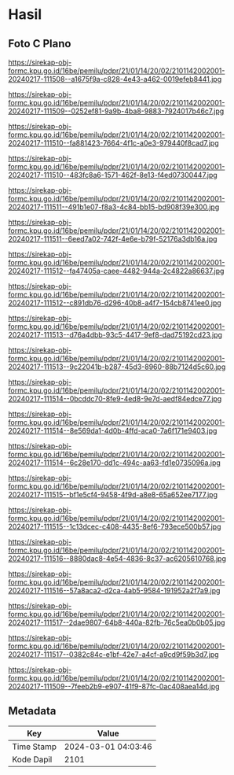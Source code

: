 # Hasil

## Foto C Plano

https://sirekap-obj-formc.kpu.go.id/16be/pemilu/pdpr/21/01/14/20/02/2101142002001-20240217-111508--a1675f9a-c828-4e43-a462-0019efeb8441.jpg

https://sirekap-obj-formc.kpu.go.id/16be/pemilu/pdpr/21/01/14/20/02/2101142002001-20240217-111509--0252ef81-9a9b-4ba8-9883-7924017b46c7.jpg

https://sirekap-obj-formc.kpu.go.id/16be/pemilu/pdpr/21/01/14/20/02/2101142002001-20240217-111510--fa881423-7664-4f1c-a0e3-979440f8cad7.jpg

https://sirekap-obj-formc.kpu.go.id/16be/pemilu/pdpr/21/01/14/20/02/2101142002001-20240217-111510--483fc8a6-1571-462f-8e13-f4ed07300447.jpg

https://sirekap-obj-formc.kpu.go.id/16be/pemilu/pdpr/21/01/14/20/02/2101142002001-20240217-111511--491b1e07-f8a3-4c84-bb15-bd908f39e300.jpg

https://sirekap-obj-formc.kpu.go.id/16be/pemilu/pdpr/21/01/14/20/02/2101142002001-20240217-111511--6eed7a02-742f-4e6e-b79f-52176a3db16a.jpg

https://sirekap-obj-formc.kpu.go.id/16be/pemilu/pdpr/21/01/14/20/02/2101142002001-20240217-111512--fa47405a-caee-4482-944a-2c4822a86637.jpg

https://sirekap-obj-formc.kpu.go.id/16be/pemilu/pdpr/21/01/14/20/02/2101142002001-20240217-111512--c891db76-d296-40b8-a4f7-154cb8741ee0.jpg

https://sirekap-obj-formc.kpu.go.id/16be/pemilu/pdpr/21/01/14/20/02/2101142002001-20240217-111513--d76a4dbb-93c5-4417-9ef8-dad75192cd23.jpg

https://sirekap-obj-formc.kpu.go.id/16be/pemilu/pdpr/21/01/14/20/02/2101142002001-20240217-111513--9c22041b-b287-45d3-8960-88b7124d5c60.jpg

https://sirekap-obj-formc.kpu.go.id/16be/pemilu/pdpr/21/01/14/20/02/2101142002001-20240217-111514--0bcddc70-8fe9-4ed8-9e7d-aedf84edce77.jpg

https://sirekap-obj-formc.kpu.go.id/16be/pemilu/pdpr/21/01/14/20/02/2101142002001-20240217-111514--8e569da1-4d0b-4ffd-aca0-7a6f171e9403.jpg

https://sirekap-obj-formc.kpu.go.id/16be/pemilu/pdpr/21/01/14/20/02/2101142002001-20240217-111514--6c28e170-dd1c-494c-aa63-fd1e0735096a.jpg

https://sirekap-obj-formc.kpu.go.id/16be/pemilu/pdpr/21/01/14/20/02/2101142002001-20240217-111515--bf1e5cf4-9458-4f9d-a8e8-65a652ee7177.jpg

https://sirekap-obj-formc.kpu.go.id/16be/pemilu/pdpr/21/01/14/20/02/2101142002001-20240217-111515--1c13dcec-c408-4435-8ef6-793ece500b57.jpg

https://sirekap-obj-formc.kpu.go.id/16be/pemilu/pdpr/21/01/14/20/02/2101142002001-20240217-111516--8880dac8-4e54-4836-8c37-ac6205610768.jpg

https://sirekap-obj-formc.kpu.go.id/16be/pemilu/pdpr/21/01/14/20/02/2101142002001-20240217-111516--57a8aca2-d2ca-4ab5-9584-191952a2f7a9.jpg

https://sirekap-obj-formc.kpu.go.id/16be/pemilu/pdpr/21/01/14/20/02/2101142002001-20240217-111517--2dae9807-64b8-440a-82fb-76c5ea0b0b05.jpg

https://sirekap-obj-formc.kpu.go.id/16be/pemilu/pdpr/21/01/14/20/02/2101142002001-20240217-111517--0382c84c-e1bf-42e7-a4cf-a9cd9f59b3d7.jpg

https://sirekap-obj-formc.kpu.go.id/16be/pemilu/pdpr/21/01/14/20/02/2101142002001-20240217-111509--7feeb2b9-e907-41f9-87fc-0ac408aea14d.jpg


## Metadata

| Key        | Value               |
| ---------- | ------------------- |
| Time Stamp | 2024-03-01 04:03:46 |
| Kode Dapil | 2101                |



